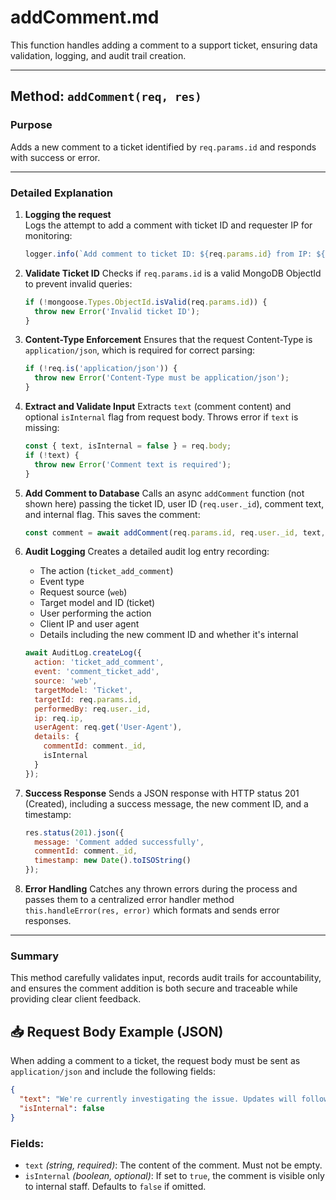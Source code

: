 # addComment.md

This function handles adding a comment to a support ticket, ensuring data validation, logging, and audit trail creation.

---

## Method: `addComment(req, res)`

### Purpose
Adds a new comment to a ticket identified by `req.params.id` and responds with success or error.

---

### Detailed Explanation

1. **Logging the request**  
   Logs the attempt to add a comment with ticket ID and requester IP for monitoring:
   ```js
   logger.info(`Add comment to ticket ID: ${req.params.id} from IP: ${req.ip}`);

2. **Validate Ticket ID**
   Checks if `req.params.id` is a valid MongoDB ObjectId to prevent invalid queries:

   ```js
   if (!mongoose.Types.ObjectId.isValid(req.params.id)) {
     throw new Error('Invalid ticket ID');
   }
   ```

3. **Content-Type Enforcement**
   Ensures that the request Content-Type is `application/json`, which is required for correct parsing:

   ```js
   if (!req.is('application/json')) {
     throw new Error('Content-Type must be application/json');
   }
   ```

4. **Extract and Validate Input**
   Extracts `text` (comment content) and optional `isInternal` flag from request body. Throws error if `text` is missing:

   ```js
   const { text, isInternal = false } = req.body;
   if (!text) {
     throw new Error('Comment text is required');
   }
   ```

5. **Add Comment to Database**
   Calls an async `addComment` function (not shown here) passing the ticket ID, user ID (`req.user._id`), comment text, and internal flag. This saves the comment:

   ```js
   const comment = await addComment(req.params.id, req.user._id, text, isInternal);
   ```

6. **Audit Logging**
   Creates a detailed audit log entry recording:

   * The action (`ticket_add_comment`)
   * Event type
   * Request source (`web`)
   * Target model and ID (ticket)
   * User performing the action
   * Client IP and user agent
   * Details including the new comment ID and whether it's internal

   ```js
   await AuditLog.createLog({
     action: 'ticket_add_comment',
     event: 'comment_ticket_add',
     source: 'web',
     targetModel: 'Ticket',
     targetId: req.params.id,
     performedBy: req.user._id,
     ip: req.ip,
     userAgent: req.get('User-Agent'),
     details: {
       commentId: comment._id,
       isInternal
     }
   });
   ```

7. **Success Response**
   Sends a JSON response with HTTP status 201 (Created), including a success message, the new comment ID, and a timestamp:

   ```js
   res.status(201).json({
     message: 'Comment added successfully',
     commentId: comment._id,
     timestamp: new Date().toISOString()
   });
   ```

8. **Error Handling**
   Catches any thrown errors during the process and passes them to a centralized error handler method `this.handleError(res, error)` which formats and sends error responses.

---

### Summary

This method carefully validates input, records audit trails for accountability, and ensures the comment addition is both secure and traceable while providing clear client feedback.


## 📥 Request Body Example (JSON)

When adding a comment to a ticket, the request body must be sent as `application/json` and include the following fields:

```json
{
  "text": "We're currently investigating the issue. Updates will follow shortly.",
  "isInternal": false
}
````

### Fields:

* `text` *(string, required)*: The content of the comment. Must not be empty.
* `isInternal` *(boolean, optional)*: If set to `true`, the comment is visible only to internal staff. Defaults to `false` if omitted.
